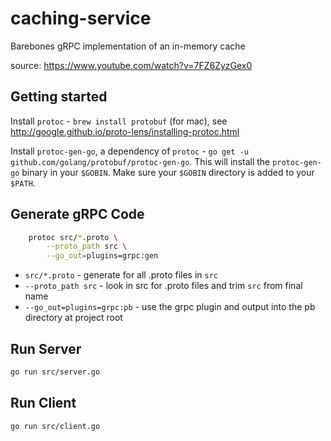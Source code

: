 # caching-service
Barebones gRPC implementation of an in-memory cache

source: https://www.youtube.com/watch?v=7FZ6ZyzGex0

## Getting started
Install `protoc` - `brew install protobuf` (for mac), see http://google.github.io/proto-lens/installing-protoc.html

Install `protoc-gen-go`, a dependency of `protoc` - `go get -u github.com/golang/protobuf/protoc-gen-go`. This will install the `protoc-gen-go` binary in your `$GOBIN`. Make sure your `$GOBIN` directory is added to your `$PATH`.

## Generate gRPC Code
```bash
	protoc src/*.proto \
		--proto_path src \
		--go_out=plugins=grpc:gen
```
  - `src/*.proto` - generate for all .proto files in `src`
  - `--proto_path src` - look in src for .proto files and trim `src` from final name
  - `--go_out=plugins=grpc:pb` - use the grpc plugin and output into the pb directory at project root

## Run Server
```bash
go run src/server.go
```

## Run Client
```bash
go run src/client.go
```
